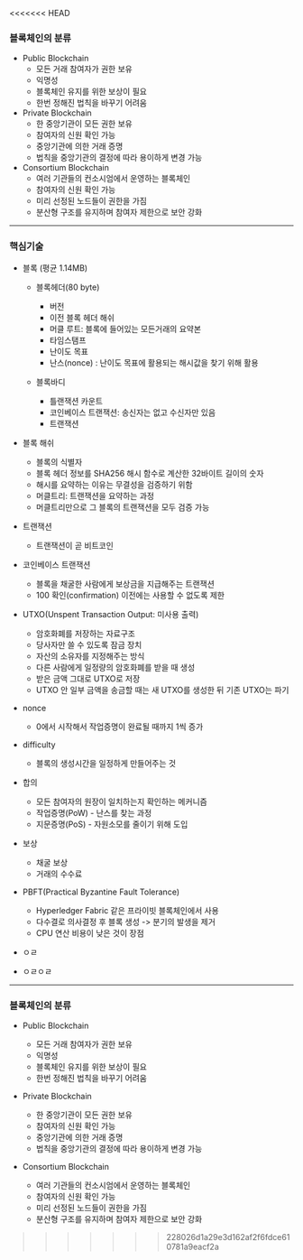 <<<<<<< HEAD
### 블록체인의 분류

* Public Blockchain
  * 모든 거래 참여자가 권한 보유
  * 익명성
  * 블록체인 유지를 위한 보상이 필요
  * 한번 정해진 법칙을 바꾸기 어려움
* Private Blockchain
  * 한 중앙기관이 모든 권한 보유
  * 참여자의 신원 확인 가능
  * 중앙기관에 의한 거래 증명
  * 법칙을 중앙기관의 결정에 따라 용이하게 변경 가능
* Consortium Blockchain
  * 여러 기관들의 컨소시엄에서 운영하는 블록체인
  * 참여자의 신원 확인 가능
  * 미리 선정된 노드들이 권한을 가짐
  * 분산형 구조를 유지하며 참여자 제한으로 보안 강화

***



### 핵심기술

* 블록 (평균 1.14MB)

  * 블록헤더(80 byte)
    * 버전
    * 이전 블록 헤더 해쉬
    * 머클 루트: 블록에 들어있는 모든거래의 요약본
    * 타임스탬프
    * 난이도 목표
    * 난스(nonce) : 난이도 목표에 활용되는 해시값을 찾기 위해 활용

  * 블록바디
    * 틀랜잭션 카운트
    * 코인베이스 트랜잭션: 송신자는 없고 수신자만 있음
    * 트랜잭션
  
* 블록 해쉬

  * 블록의 식별자
  * 블록 헤더 정보를 SHA256 해시 함수로 계산한 32바이트 길이의 숫자
  * 해시를 요약하는 이유는 무결성을 검증하기 위함
  * 머클트리: 트랜잭션을 요약하는 과정
  * 머클트리만으로 그 블록의 트랜잭션을 모두 검증 가능
* 트랜잭션

  * 트랜잭션이 곧 비트코인
* 코인베이스 트랜잭션

  * 블록을 채굴한 사람에게 보상금을 지급해주는 트랜잭션
  * 100 확인(confirmation) 이전에는 사용할 수 없도록 제한
* UTXO(Unspent Transaction Output: 미사용 출력)

  * 암호화폐를 저장하는 자료구조
  * 당사자만 쓸 수 있도록 잠금 장치
  * 자산의 소유자를 지정해주는 방식
  * 다른 사람에게 일정량의 암호화폐를 받을 때 생성
  * 받은 금액 그대로 UTXO로 저장
  * UTXO 안 일부 금액을 송금할 때는 새 UTXO를 생성한 뒤 기존 UTXO는 파기
* nonce

  * 0에서 시작해서 작업증명이 완료될 때까지 1씩 증가
* difficulty

  * 블록의 생성시간을 일정하게 만들어주는 것
* 합의

  * 모든 참여자의 원장이 일치하는지 확인하는 메커니즘
  * 작업증명(PoW) - 난스를 찾는 과정
  * 지문증명(PoS) - 자원소모를 줄이기 위해 도입
* 보상
  * 채굴 보상
  * 거래의 수수료

* PBFT(Practical Byzantine Fault Tolerance)
  * Hyperledger Fabric 같은 프라이빗 블록체인에서 사용
  * 다수결로 의사결정 후 블록 생성 -> 분기의 발생을 제거
  * CPU 연산 비용이 낮은 것이 장점
* ㅇㄹ
* ㅇㄹㅇㄹ

---



### 블록체인의 분류

* Public Blockchain

  * 모든 거래 참여자가 권한 보유
  * 익명성
  * 블록체인 유지를 위한 보상이 필요
  * 한번 정해진 법칙을 바꾸기 어려움

* Private Blockchain

  * 한 중앙기관이 모든 권한 보유
  * 참여자의 신원 확인 가능
  * 중앙기관에 의한 거래 증명
  * 법칙을 중앙기관의 결정에 따라 용이하게 변경 가능

* Consortium Blockchain

  * 여러 기관들의 컨소시엄에서 운영하는 블록체인
  * 참여자의 신원 확인 가능
  * 미리 선정된 노드들이 권한을 가짐
  * 분산형 구조를 유지하며 참여자 제한으로 보안 강화

  

>>>>>>> 228026d1a29e3d162af2f6fdce610781a9eacf2a
